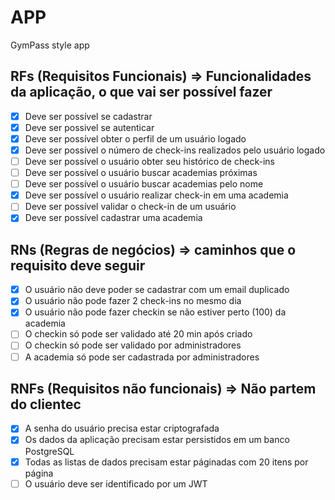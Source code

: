 # APP 

GymPass style app


## RFs (Requisitos Funcionais) => Funcionalidades da aplicação, o que vai ser possível fazer

 - [x] Deve ser possível se cadastrar 
 - [x] Deve ser possivel se autenticar
 - [x] Deve ser possível obter o perfil de um usuário logado 
 - [x] Deve ser possível o número de check-ins realizados pelo usuário logado
 - [ ] Deve ser possível o usuário obter seu histórico de check-ins 
 - [ ] Deve ser possível o usuário buscar academias próximas
 - [ ] Deve ser possível o usuário buscar academias pelo nome 
 - [x] Deve ser possível o usuário realizar check-in em uma academia
 - [ ] Deve ser possível validar o check-in de um usuário
 - [x] Deve ser possível cadastrar uma academia

## RNs (Regras de negócios) => caminhos que o requisito deve seguir

 - [x] O usuário não deve poder se cadastrar com um email duplicado
 - [x] O usuário não pode fazer 2 check-ins no mesmo dia 
 - [x] O usuário não pode fazer checkin se não estiver perto  (100) da academia
 - [ ] O checkin só pode ser validado até 20 min após criado
 - [ ] O checkin só pode ser validado por administradores 
 - [ ] A academia só pode ser cadastrada por administradores 

## RNFs (Requisitos não funcionais) => Não partem do clientec 

 - [x] A senha do usuário precisa estar criptografada 
 - [x] Os dados da aplicação precisam estar persistidos em um banco PostgreSQL 
 - [x] Todas as listas de dados precisam estar páginadas com 20 itens por página
 - [ ] O usuário deve ser identificado por um JWT 